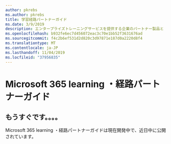 ```yaml
---
author: pkrebs
ms.author: pkrebs
title: 学習経路パートナーガイド
ms.date: 3/9/2019
description: エンタープライズトレーニングサービスを提供する企業のパートナー製品と Microsoft 365 の学習経路との比較
ms.openlocfilehash: b932fe6ec7d456072eac3c70e1bb52f3631676ad
ms.sourcegitcommit: f4c2b6ef531d2d820c3d97871e187d0a2220d8f4
ms.translationtype: MT
ms.contentlocale: ja-JP
ms.lasthandoff: 11/04/2019
ms.locfileid: "37956835"
---
```

# <a name="microsoft-365-learning-pathways-partner-guide"></a>Microsoft 365 learning ・経路パートナーガイド

## <a name="coming-soon"></a>もうすぐです。。。。
Microsoft 365 learning ・経路パートナーガイドは現在開発中で、近日中に公開されています。
 

